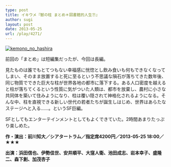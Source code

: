 ```yaml
---
type: post
title: イキウメ『獣の柱 まとめ＊図書館的人生㊦』
author: sugi
layout: post
date: 2013-05-25
url: /play/4271/
---
```

<a href="http://i1.wp.com/asharpminor.com/wp-content/uploads/2013/05/kemono_no_hashira.jpg" onclick="_gaq.push(['_trackEvent', 'outbound-article', 'http://i1.wp.com/asharpminor.com/wp-content/uploads/2013/05/kemono_no_hashira.jpg?resize=169%2C240', '']);" ><img src="http://i1.wp.com/asharpminor.com/wp-content/uploads/2013/05/kemono_no_hashira.jpg?resize=169%2C240" alt="kemono_no_hashira" class="alignleft wp-image-4273" data-recalc-dims="1" /></a>

前回の「まとめ」は短編集だったが、今回は長編。

見たものは誰でもとてつもない幸福感に恍惚とし飲み食いも何もできなくなってしまい、そのまま放置すると死に至るという不思議な隕石が落ちてきた数年後、同じ物質でできた巨大な柱が世界各地の都市に落下する。ある人口密度を越えると柱が落ちてくるという性質に気がついた人類は、都市を放棄し、農村に小さな共同体を築いて住みようになり、柱は覆い隠されて神格化されるようになる。そんな中、柱を直視できる新しい世代の若者たちが誕生しはじめ、世界はあらたなステージへと入る……。というSF巨編。

SFとしてもエンターテインメントとしてもよくできていた。2時間あまりたっぷり楽しめた。

**作・演出：前川知大／シアタートラム／指定席4200円／2013-05-25 18:00／★★★**

**出演：浜田信也、伊勢佳世、安井順平、大窪人衛、池田成志、岩本幸子、盛隆二、森下創、加茂杏子**
